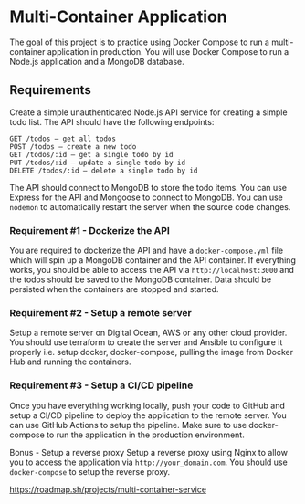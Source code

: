 # Multi-Container Application
The goal of this project is to practice using Docker Compose to run a multi-container application in production. You will use Docker Compose to run a Node.js application and a MongoDB database.

## Requirements
Create a simple unauthenticated Node.js API service for creating a simple todo list. The API should have the following endpoints:
```
GET /todos — get all todos
POST /todos — create a new todo
GET /todos/:id — get a single todo by id
PUT /todos/:id — update a single todo by id
DELETE /todos/:id — delete a single todo by id
```
The API should connect to MongoDB to store the todo items. You can use Express for the API and Mongoose to connect to MongoDB. You can use `nodemon` to automatically restart the server when the source code changes.

### Requirement #1 - Dockerize the API
You are required to dockerize the API and have a `docker-compose.yml` file which will spin up a MongoDB container and the API container. If everything works, you should be able to access the API via `http://localhost:3000` and the todos should be saved to the MongoDB container. Data should be persisted when the containers are stopped and started.

### Requirement #2 - Setup a remote server
Setup a remote server on Digital Ocean, AWS or any other cloud provider. You should use terraform to create the server and Ansible to configure it properly i.e. setup docker, docker-compose, pulling the image from Docker Hub and running the containers.

### Requirement #3 - Setup a CI/CD pipeline
Once you have everything working locally, push your code to GitHub and setup a CI/CD pipeline to deploy the application to the remote server. You can use GitHub Actions to setup the pipeline. Make sure to use docker-compose to run the application in the production environment.

Bonus - Setup a reverse proxy
Setup a reverse proxy using Nginx to allow you to access the application via `http://your_domain.com`. You should use `docker-compose` to setup the reverse proxy.

https://roadmap.sh/projects/multi-container-service
